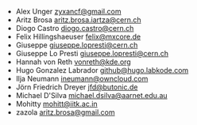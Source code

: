 - Alex Unger <zyxancf@gmail.com>
- Aritz Brosa <aritz.brosa.iartza@cern.ch>
- Diogo Castro <diogo.castro@cern.ch>
- Felix Hillingshaeuser <felix@mxcore.de>
- Giuseppe <giuseppe.lopresti@cern.ch>
- Giuseppe Lo Presti <giuseppe.lopresti@cern.ch>
- Hannah von Reth <vonreth@kde.org>
- Hugo Gonzalez Labrador <github@hugo.labkode.com>
- Ilja Neumann <ineumann@owncloud.com>
- Jörn Friedrich Dreyer <jfd@butonic.de>
- Michael D'Silva <michael.dsilva@aarnet.edu.au>
- Mohitty <mohitt@iitk.ac.in>
- zazola <aritz.brosa@gmail.com>
